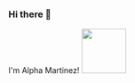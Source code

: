 ### Hi there 👋
<p> I'm Alpha Martinez! <img src="https://media.tenor.com/images/de923e0e137e1cbbc3cdbac9081c382e/tenor.gif" width="80"></p>

<!--
**alpha-martinez/alpha-martinez** is a ✨ _special_ ✨ repository because its `README.md` (this file) appears on your GitHub profile.

Here are some ideas to get you started:

- 🔭 I’m currently working on ...
- 🌱 I’m currently learning ...
- 👯 I’m looking to collaborate on ...
- 🤔 I’m looking for help with ...
- 💬 Ask me about ...
- 📫 How to reach me: ...
- 😄 Pronouns: ...
- ⚡ Fun fact: ...
-->
